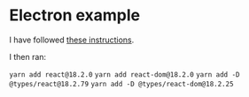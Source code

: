 # Electron example

I have followed [these instructions](https://www.electronforge.io/guides/framework-integration/react-with-typescript).

I then ran:

`yarn add react@18.2.0`
`yarn add react-dom@18.2.0`
`yarn add -D @types/react@18.2.79`
`yarn add -D @types/react-dom@18.2.25`